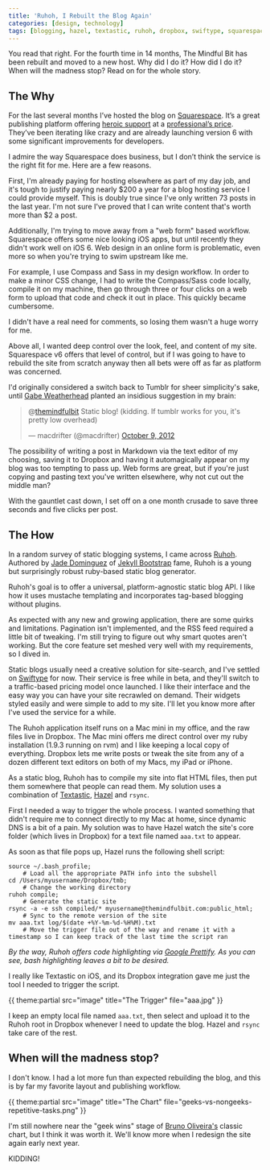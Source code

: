 ```yaml
---
title: 'Ruhoh, I Rebuilt the Blog Again'
categories: [design, technology]
tags: [blogging, hazel, textastic, ruhoh, dropbox, swiftype, squarespace]
---
```

You read that right. For the fourth time in 14 months, The Mindful Bit has been rebuilt and moved to a new host. Why did I do it? How did I do it? When will the madness stop? Read on for the whole story.

## The Why

For the last several months I’ve hosted the blog on [Squarespace](http://squarespace.com). It’s a great publishing platform offering [heroic support](http://techcrunch.com/2012/11/01/squarespace-fog-creek-peer1-kept-ny-data-center-alive-by-carrying-fuel-buckets-to-the-17th-floor-in-the-dark/) at a [professional’s price](http://www.squarespace.com/pricing/). They’ve been iterating like crazy and are already launching version 6 with some significant improvements for developers.

I admire the way Squarespace does business, but I don’t think the service is the right fit for me. Here are a few reasons.

First, I'm already paying for hosting elsewhere as part of my day job, and it's tough to justify paying nearly $200 a year for a blog hosting service I could provide myself. This is doubly true since I've only written 73 posts in the last year. I'm not sure I've proved that I can write content that's worth more than $2 a post.

Additionally, I'm trying to move away from a "web form" based workflow. Squarespace offers some nice looking iOS apps, but until recently they didn't work well on iOS 6. Web design in an online form is problematic, even more so when you're trying to swim upstream like me. 

<p class="has-pullquote" data-pullquote="The possibility of writing a post in Markdown, saving it to Dropbox and having it automagically appear on my blog was too tempting to pass up.">For example, I use Compass and Sass in my design workflow. In order to make a minor CSS change, I had to write the Compass/Sass code locally, compile it on my machine, then go through three or four clicks on a web form to upload that code and check it out in place. This quickly became cumbersome.</p>

I didn't have a real need for comments, so losing them wasn't a huge worry for me.

Above all, I wanted deep control over the look, feel, and content of my site. Squarespace v6 offers that level of control, but if I was going to have to rebuild the site from scratch anyway then all bets were off as far as platform was concerned. 

I'd originally considered a switch back to Tumblr for sheer simplicity's sake, until [Gabe Weatherhead](http://macdrifter.com) planted an insidious suggestion in my brain:

<blockquote class="twitter-tweet" data-in-reply-to="255813722499596288"><p>@<a href="https://twitter.com/themindfulbit">themindfulbit</a> Static blog! (kidding. If tumblr works for you, it's pretty low overhead)</p>&mdash; macdrifter (@macdrifter) <a href="https://twitter.com/macdrifter/status/255814144178155520" data-datetime="2012-10-09T23:36:59+00:00">October 9, 2012</a></blockquote>
<script src="//platform.twitter.com/widgets.js" charset="utf-8"></script>

The possibility of writing a post in Markdown via the text editor of my choosing, saving it to Dropbox and having it automagically appear on my blog was too tempting to pass up. Web forms are great, but if you're just copying and pasting text you've written elsewhere, why not cut out the middle man?

With the gauntlet cast down, I set off on a one month crusade to save three seconds and five clicks per post.

## The How

In a random survey of static blogging systems, I came across [Ruhoh](http://ruhoh.com). Authored by [Jade Dominguez](http://twitter.com/ruhohBlog) of [Jekyll Bootstrap](http://jekyllbootstrap.com/) fame, Ruhoh is a young but surprisingly robust ruby-based static blog generator.

Ruhoh's goal is to offer a universal, platform-agnostic static blog API. I like how it uses mustache templating and incorporates tag-based blogging without plugins.

As expected with any new and growing application, there are some quirks and limitations. Pagination isn't implemented, and the RSS feed required a little bit of tweaking. I'm still trying to figure out why smart quotes aren't working. But the core feature set meshed very well with my requirements, so I dived in.

Static blogs usually need a creative solution for site-search, and I've settled on [Swiftype](http://swiftype.com) for now. Their service is free while in beta, and they'll switch to a traffic-based pricing model once launched. I like their interface and the easy way you can have your site recrawled on demand. Their widgets styled easily and were simple to add to my site. I'll let you know more after I've used the service for a while.

The Ruhoh application itself runs on a Mac mini in my office, and the raw files live in Dropbox. The Mac mini offers me direct control over my ruby installation (1.9.3 running on rvm) and I like keeping a local copy of everything. Dropbox lets me write posts or tweak the site from any of a dozen different text editors on both of my Macs, my iPad or iPhone. 

As a static blog, Ruhoh has to compile my site into flat HTML files, then put them somewhere that people can read them. My solution uses a combination of [Textastic](http://www.textasticapp.com/), [Hazel](http://www.noodlesoft.com/hazel.php) and `rsync`.

First I needed a way to trigger the whole process. I wanted something that didn't require me to connect directly to my Mac at home, since dynamic DNS is a bit of a pain. My solution was to have Hazel watch the site's core folder (which lives in Dropbox) for a text file named `aaa.txt` to appear. 

As soon as that file pops up, Hazel runs the following shell script:

	source ~/.bash_profile; 
		# Load all the appropriate PATH info into the subshell
	cd /Users/myusername/Dropbox/tmb; 
		# Change the working directory
	ruhoh compile; 
		# Generate the static site
	rsync -a -e ssh compiled/* myusername@themindfulbit.com:public_html;
		# Sync to the remote version of the site
	mv aaa.txt log/$(date +%Y-%m-%d-%H%M).txt
		# Move the trigger file out of the way and rename it with a timestamp so I can keep track of the last time the script ran

*By the way, Ruhoh offers code highlighting via [Google Prettify](https://code.google.com/p/google-code-prettify/). As you can see, bash highlighting leaves a bit to be desired.*

I really like Textastic on iOS, and its Dropbox integration gave me just the tool I needed to trigger the script.

{{ theme:partial src="image" title="The Trigger" file="aaa.jpg" }} 

I keep an empty local file named `aaa.txt`, then select and upload it to the Ruhoh root in Dropbox whenever I need to update the blog. Hazel and `rsync` take care of the rest.

## When will the madness stop?

I don't know. I had a lot more fun than expected rebuilding the blog, and this is by far my favorite layout and publishing workflow.

{{ theme:partial src="image" title="The Chart" file="geeks-vs-nongeeks-repetitive-tasks.png" }}

I'm still nowhere near the "geek wins" stage of [Bruno Oliveira's](https://plus.google.com/102451193315916178828/posts/MGxauXypb1Y) classic chart, but I think it was worth it. We'll know more when I redesign the site again early next year.

KIDDING!